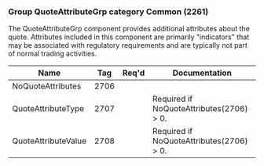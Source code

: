 ### Group QuoteAttributeGrp category Common (2261)

The QuoteAttributeGrp component provides additional attributes about the quote. Attributes included in this component are primarily "indicators" that may be associated with regulatory requirements and are typically not part of normal trading activities.

| Name                | Tag  | Req'd | Documentation                            |
|---------------------|------|----------|------------------------------------------|
| NoQuoteAttributes   | 2706 |       |                                          |
| QuoteAttributeType  | 2707 |       | Required if NoQuoteAttributes(2706) > 0. |
| QuoteAttributeValue | 2708 |       | Required if NoQuoteAttributes(2706) > 0. |

